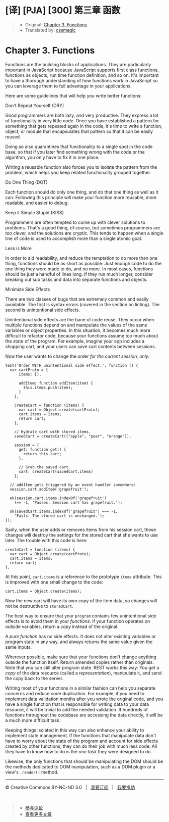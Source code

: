 # [译] [PJA] [300] 第三章 函数

> * Original: [Chapter 3. Functions](http://chimera.labs.oreilly.com/books/1234000000262/ch03.html)
> * Translated by: [cssmagic](https://github.com/cssmagic)

# Chapter 3. Functions

Functions are the building blocks of applications. They are particularly important in JavaScript because JavaScript supports first class functions, functions as objects, run time function definition, and so on. It's important to have a thorough understanding of how functions work in JavaScript so you can leverage them to full advantage in your applications.

Here are some guidelines that will help you write better functions:

Don't Repeat Yourself (DRY)

Good programmers are both lazy, and very productive. They express a lot of functionality in very little code. Once you have established a pattern for something that gets repeated again in the code, it's time to write a function, object, or module that encapsulates that pattern so that it can be easily reused.

Doing so also quarantines that functionality to a single spot in the code base, so that if you later find something wrong with the code or the algorithm, you only have to fix it in one place.

Writing a reusable function also forces you to isolate the pattern from the problem, which helps you keep related functionality grouped together.

Do One Thing (DOT)

Each function should do only one thing, and do that one thing as well as it can. Following this principle will make your function more reusable, more readable, and easier to debug.

Keep it Simple Stupid (KISS)

Programmers are often tempted to come up with clever solutions to problems. That's a good thing, of course, but sometimes programmers are _too clever,_ and the solutions are cryptic. This tends to happen when a single line of code is used to accomplish more than a single atomic goal.

Less is More

In order to aid readability, and reduce the temptation to do more than one thing, functions should be as short as possible: Just enough code to do the one thing they were made to do, and no more. In most cases, functions should be just a handful of lines long. If they run much longer, consider breaking out sub tasks and data into separate functions and objects.

Minimize Side Effects

There are two classes of bugs that are extremely common and easily avoidable. The first is syntax errors (covered in the section on linting). The second is unintentional side effects.

Unintentional side effects are the bane of code reuse. They occur when multiple functions depend on and manipulate the values of the same variables or object properties. In this situation, it becomes much more difficult to refactor code, because your functions assume too much about the state of the program. For example, imagine your app includes a shopping cart, and your users can save cart contents between sessions.

Now the user wants to change the order _for the current session, only:_

    test('Order WITH unintentional side effect.', function () {
      var cartProto = {
          items: [],

          addItem: function addItem(item) {
            this.items.push(item);
          }
        },

        createCart = function (items) {
          var cart = Object.create(cartProto);
          cart.items = items;
          return cart;
        },

        // Hydrate cart with stored items.
        savedCart = createCart(["apple", "pear", "orange"]),

        session = {
          get: function get() {
            return this.cart;
          },

          // Grab the saved cart.
          cart: createCart(savedCart.items)
        };

      // addItem gets triggered by an event handler somewhere:
      session.cart.addItem('grapefruit');

      ok(session.cart.items.indexOf('grapefruit')
        !== -1, 'Passes: Session cart has grapefruit.');

      ok(savedCart.items.indexOf('grapefruit') === -1,
        'Fails: The stored cart is unchanged.');
    });

Sadly, when the user adds or removes items from his session cart, those changes will destroy the settings for the stored cart that she wants to use later. The trouble with this code is here:

    createCart = function (items) {
      var cart = Object.create(cartProto);
      cart.items = items;
      return cart;
    },

At this point, `cart.items` is a reference to the prototype `items` attribute. This is improved with one small change to the code:

    cart.items = Object.create(items);

Now the new cart will have its own copy of the item data, so changes will not be destructive to `storedCart`.

The best way to ensure that your `program` contains few unintentional side effects is to avoid them in your _functions_. If your function operates on outside variables, return a _copy_ instead of the original.

A _pure function_ has no side effects. It does not alter existing variables or program state in any way, and always returns the same value given the same inputs.

Wherever possible, make sure that your functions don't change anything outside the function itself. Return amended copies rather than originals. Note that you can still alter program state. REST works this way: You get a _copy_ of the data resource (called a _representation_), manipulate it, and send the copy back to the server.

Writing most of your functions in a similar fashion can help you separate concerns and reduce code duplication. For example, if you need to implement data validation months after you wrote the original code, and you have a single function that is responsible for writing data to your data resource, it will be trivial to add the needed validation. If hundreds of functions throughout the codebase are accessing the data directly, it will be a much more difficult task.

Keeping things isolated in this way can also enhance your ability to implement state management. If the functions that manipulate data don't have to worry about the state of the program and account for side effects created by other functions, they can do their job with much less code. All they have to know how to do is the _one task_ they were designed to do.

Likewise, the only functions that should be manipulating the DOM should be the methods dedicated to DOM manipulation, such as a DOM plugin or a view's `.render()` method.

***

&copy; Creative Commons BY-NC-ND 3.0 &nbsp; | &nbsp; [我要订阅](http://www.cssmagic.net/blog/subscribe) &nbsp; | &nbsp; [我要捐助](http://www.cssmagic.net/blog/donate)

&nbsp;
> * [参与评论](https://github.com/cssmagic/blog/issues/XXXXXXXXXX)
> * [查看更多文章](https://github.com/cssmagic/blog/issues?state=open)

